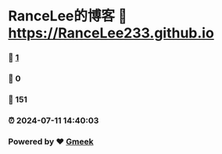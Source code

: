 # RanceLee的博客 :link: https://RanceLee233.github.io 
### :page_facing_up: [1](https://RanceLee233.github.io/tag.html) 
### :speech_balloon: 0 
### :hibiscus: 151 
### :alarm_clock: 2024-07-11 14:40:03 
### Powered by :heart: [Gmeek](https://github.com/Meekdai/Gmeek)
